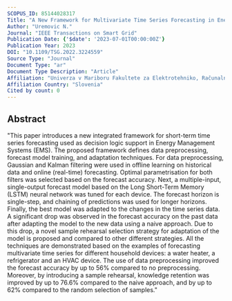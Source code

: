 ```yaml
---
SCOPUS_ID: 85144028317
Title: "A New Framework for Multivariate Time Series Forecasting in Energy Management System"
Author: "Uremovic N."
Journal: "IEEE Transactions on Smart Grid"
Publication Date: {'$date': '2023-07-01T00:00:00Z'}
Publication Year: 2023
DOI: "10.1109/TSG.2022.3224559"
Source Type: "Journal"
Document Type: "ar"
Document Type Description: "Article"
Affiliation: "Univerza v Mariboru Fakultete za Elektrotehniko, Računalništvo in Informatiko"
Affiliation Country: "Slovenia"
Cited by count: 0
---
```


## Abstract
"This paper introduces a new integrated framework for short-term time series forecasting used as decision logic support in Energy Management Systems (EMS). The proposed framework defines data preprocessing, forecast model training, and adaptation techniques. For data preprocessing, Gaussian and Kalman filtering were used in offline learning on historical data and online (real-time) forecasting. Optimal parametrisation for both filters was selected based on the forecast accuracy. Next, a multiple-input, single-output forecast model based on the Long Short-Term Memory (LSTM) neural network was tuned for each device. The forecast horizon is single-step, and chaining of predictions was used for longer horizons. Finally, the best model was adapted to the changes in the time series data. A significant drop was observed in the forecast accuracy on the past data after adapting the model to the new data using a naive approach. Due to this drop, a novel sample rehearsal selection strategy for adaptation of the model is proposed and compared to other different strategies. All the techniques are demonstrated based on the examples of forecasting multivariate time series for different household devices: a water heater, a refrigerator and an HVAC device. The use of data preprocessing improved the forecast accuracy by up to 56% compared to no preprocessing. Moreover, by introducing a sample rehearsal, knowledge retention was improved by up to 76.6% compared to the naive approach, and by up to 62% compared to the random selection of samples."
